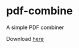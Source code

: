 # pdf-combine

A simple PDF combiner

Download [here](http://phptest123.byethost24.com/cdn/pdf-combine.jar)